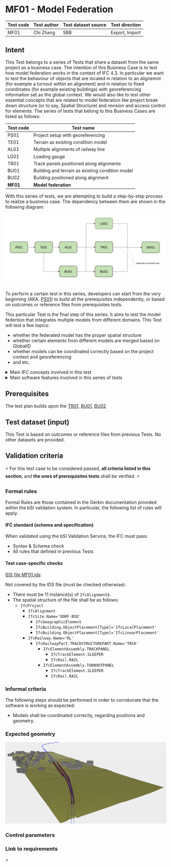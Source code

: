 # MF01 - Model Federation

| Test code | Test author     | Test dataset source | Test direction |
|-----------|-----------------|---------------------|----------------|
| MF01      | Chi Zhang       | SBB                 | Export, Import |



## Intent

This Test belongs to a series of Tests that share a dataset from the same project as a business case. 
The intention of this Business Case is to test how model federation works in the context of IFC 4.3. 
In particular we want to test the behaviour of objects that are located in relation to an alignemnt (for example a turnout within an alignment) and in relation to fixed coordinates (for example existing buildings) with georeferencing information set as the global context.
We would also like to test other essential concepts that are related to model federation like project break down structure (or to say, Spatial Structure) and revision and access control for elements.
The series of tests that belong to this Business Cases are listed as follows:

| Test code | Test name     | 
|-----------|-----------------|
| PS01      | Project setup with georeferencing |
| TE01      | Terrain as existing condition model|
| AL01  | Multiple alignments of railway line |
| LG01      | Loading gauge|
| TR01      | Track panels positioned along alignments |
| BU01      | Building and terrain as existing condition model |
| BU02      | Building positioned along alignment |
| **MF01**      | **Model federation** |


With this series of tests, we are attempting to build a step-by-step process to realize a business case.
The dependency between them are shown in the following diagram:

![Alt text](Dataset/Test_case_dependency.PNG "Dependency between tests")

To perform a certain test in this series, developers can start from the very beginning (AKA. [PS01](../PS01)) to build all the prerequisites independently, or based on outcomes or reference files from prerequisites tests.

This particular Test is the final step of this series. It aims to test the model federtion that integrates multiple models from different domains. This Test will test a few topics:
- whether the federated model has the proper spatial structure
- whether certain elements from different models are merged based on GlobalID
- whether models can be coordinated correctly based on the project context and georeferencing
- and etc.

<details>
	<summary>Main IFC concepts involved in this test</summary> 

The concept templates that are focused by this Test are listed as follows. 

- [Project Global Positioning](https://ifc43-docs.standards.buildingsmart.org/IFC/RELEASE/IFC4x3/HTML/concepts/Project_Context/Project_Global_Positioning/content.html)
- [Product Local Placement](https://ifc43-docs.standards.buildingsmart.org/IFC/RELEASE/IFC4x3/HTML/concepts/Product_Shape/Product_Placement/Product_Local_Placement/content.html)
- [Product Linear Placement](https://ifc43-docs.standards.buildingsmart.org/IFC/RELEASE/IFC4x3/HTML/concepts/Product_Shape/Product_Placement/Product_Linear_Placement/content.html)
- [Spatial Structure](https://ifc43-docs.standards.buildingsmart.org/IFC/RELEASE/IFC4x3/HTML/concepts/Object_Connectivity/Spatial_Structure/content.html)
- [Revision Control](https://ifc43-docs.standards.buildingsmart.org/IFC/RELEASE/IFC4x3/HTML/concepts/Object_Attributes/Revision_Control/content.html)
- [Software Identity](https://ifc43-docs.standards.buildingsmart.org/IFC/RELEASE/IFC4x3/HTML/concepts/Object_Attributes/Software_Identity/content.html)


</details>
<details>
	<summary>Main software features involved in this series of tests</summary> 

- Model Federation
</details>


## Prerequisites

The test plan builds upon the [TR01](../TR01), [BU01](../BU01), [BU02](../BU02)


## Test dataset (input)

This Test is based on outcomes or reference files from previous Tests. No other datasets are provided.

## Validation criteria

:zap: For this test case to be considered passed, **all criteria listed in this section**, and **the ones of prerequisites tests** shall be verified. :zap:

### Formal rules

Formal Rules are those contained in the Gerkin documentation provided within the bSI validation system. In particular, the following list of rules will apply.

#### IFC standard (schema and specification)

When validated using the bSI Validation Service, the IFC must pass:

- Syntax & Schema check
- All rules that defined in previous Tests

#### Test case-specific checks

[IDS file MF01.ids](./Dataset/MF01.ids):

Not covered by the IDS file (must be checked otherwise):

- There must be 11 instance(s) of `IfcAlignment`s.
- The spatial structure of the file shall be as follows:
  - `IfcProject`
    - `IfcAlignment`
    - `IfcSite.Name='DORF-BSD'`
      - `IfcGeographicElement`
      - `IfcBuilding.ObjectPlacement[Type]='IfcLocalPlacement'`
      - `IfcBuilding.ObjectPlacement[Type]='IfcLinearPlacement'`
    - `IfcRailway.Name='RL'`
      - `IfcRailwayPart.TRACKSTRUCTUREPART.Name='TRCK'`
        - `IfcElementAssembly.TRACKPANEL`
          - `IfcTrackElement.SLEEPER`
          - `IfcRail.RAIL`
        - `IfcElementAssembly.TURNOUTPANEL`
          - `IfcTrackElement.SLEEPER`
          - `IfcRail.RAIL`
    
   


### Informal criteria

The following steps should be performed in order to corroborate that the software is working as expected:

- Models shall be coordinated correctly, regarding positions and geometry.


### Expected geometry

![Alt text](Dataset/Visualization.PNG "Visualization of federated model")

### Control parameters



### Link to requirements

:zap:


